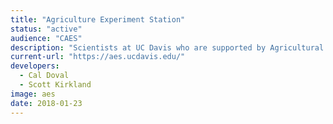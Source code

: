 ```yaml
---
title: "Agriculture Experiment Station"
status: "active"
audience: "CAES"
description: "Scientists at UC Davis who are supported by Agricultural Experiment Station funding do research and outreach that address challenges in food and agriculture, natural resources, community development and many other areas that benefit society."
current-url: "https://aes.ucdavis.edu/"
developers:
  - Cal Doval
  - Scott Kirkland
image: aes
date: 2018-01-23
---
```

